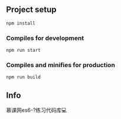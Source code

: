 ## Project setup
```
npm install
```

### Compiles for development
```
npm run start
```

### Compiles and minifies for production
```
npm run build
```

## Info

慕课网es6-?练习代码库💻
